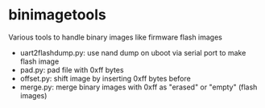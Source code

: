 # binimagetools
Various tools to handle binary images like firmware flash images

- uart2flashdump.py: use nand dump on uboot via serial port to make flash image
- pad.py: pad file with 0xff bytes
- offset.py: shift image by inserting 0xff bytes before
- merge.py: merge binary images with 0xff as "erased" or "empty" (flash images)
